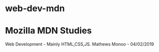 # web-dev-mdn

# Mozilla MDN Studies
 Web Development - Mainly HTML,CSS,JS.
 Mathews Monoo - 04/02/2019
